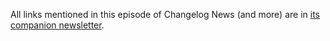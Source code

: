 All links mentioned in this episode of Changelog News (and more) are in [its companion newsletter](https://changelog.com/news/98/email).